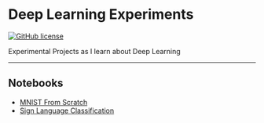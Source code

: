 # Deep Learning Experiments
[![GitHub license](https://img.shields.io/github/license/jimmiemunyi/deeplearning-experiments)](https://github.com/jimmiemunyi/deeplearning-experiments/blob/main/LICENSE)


Experimental Projects as I learn about Deep Learning

<hr>


## Notebooks

*   [MNIST From Scratch](https://github.com/jimmiemunyi/deeplearning-experiments/blob/main/notebooks/MNIST_From_Scratch.ipynb)
*   [Sign Language Classification](https://github.com/jimmiemunyi/deeplearning-experiments/blob/main/notebooks/Sign_Language_Classification.ipynb)
